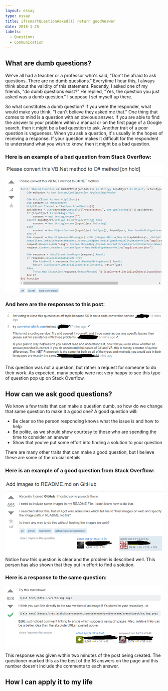 ```yaml
---
layout: essay
type: essay
title: if(smartQuestionAsked()) return goodAnswer
date: 2018-1-25
labels:
  - Questions
  - Communication
---
```


## What are dumb questions? ##

We've all had a teacher or a professor who's said, "Don't be afraid to ask questions.  There are no dumb questions."  Everytime I hear this, I always think about the validity of this statement.  Recently, I asked one of my friends, "do dumb questions exist?"  He replied, "Yes, the question you just asked was a dumb question."  I suppose I set myself up there.

So what constitutes a dumb question?  If you were the responder, what would make you think, "I can't believe they asked me that."  One thing that comes to mind is a question with an obvious answer.  If you are able to find the answer to your problem within a manual or on the first page of a Google search, then it might be a bad question to ask.  Another trait of a poor question is vagueness.  When you ask a question, it's usually in the hopes of receiving a response.  If your question makes it difficult for the respondent to understand what you wish to know, then it might be a bad question.

### Here is an example of a bad question from Stack Overflow: ###
![A bad question from Stack Overflow](/images/bad_question_SO.png)

### And here are the responses to this post: ###
![Responses to the bad question](/images/bad_answer_SO.png)

This question was not a question, but rather a request for someone to do their work.  As expected, many people were not very happy to see this type of question pop up on Stack Overflow. 

## How can we ask good questions? ##

We know a few traits that can make a question dumb, so how do we change that same question to make it a good one?  A good question will:
* Be clear so the person responding knows what the issue is and how to help
* Be polite, as we should show courtesy to those who are spending the time to consider an answer
* Show that you've put some effort into finding a solution to your question

There are many other traits that can make a good question, but I believe these are some of the crucial details.

### Here is an example of a good question from Stack Overflow: ###
![A good question from Stack Overflow](/images/good_question_SO.png)

Notice how this question is clear and the problem is described well.  This person has also shown that they put in effort to find a solution.

### Here is a response to the same question: ###
![A response to the good question](/images/good_answer_SO.png)

This response was given within two minutes of the post being created. The questioner marked this as the best of the 16 answers on the page and this number doesn't include the comments to each answer.

## How I can apply it to my life ##
